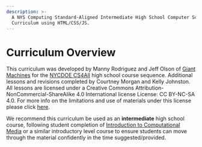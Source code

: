 ```yaml
---
description: >-
  A NYS Computing Standard-Aligned Intermediate High School Computer Science
  Curriculum using HTML/CSS/JS.
---
```


# Curriculum Overview

This curriculum was developed by Manny Rodriguez and Jeff Olson of [Giant Machines](https://www.giantmachines.com/) for the [NYCDOE CS4All](http://cs4all.nyc/) high school course sequence. Additional lessons and revisions completed by Courtney Morgan and Kelly Johnston. All lessons are licensed under a Creative Commons Attribution-NonCommercial-ShareAlike 4.0 International license License: CC BY-NC-SA 4.0. For more info on the limitations and use of materials under this license please click [here](https://creativecommons.org/licenses/by-nc-sa/4.0/).

We recommend this curriculum be used as an **intermediate** high school course, following student completion of [Introduction to Computational Media](https://cs4all-icm.gitbook.io/js-intro-to-computational-media-2.0/) or a similar introductory level course to ensure students can move through the material confidently in the time suggested/provided.&#x20;

